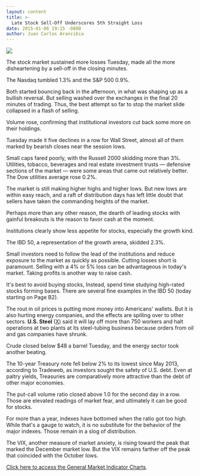 ```yaml
---
layout: content
title: >-
  Late Stock Sell-Off Underscores 5th Straight Loss
date: 2015-01-06 19:15 -0800
author: Juan Carlos Arancibia
---
```






![](https://www.investors.com/wp-content/uploads/ibd-migrated-images/MPv_150107_635561539224042903.png)










The stock market sustained more losses Tuesday, made all the more disheartening by a sell-off in the closing minutes.


The Nasdaq tumbled 1.3% and the S&P 500 0.9%.


Both started bouncing back in the afternoon, in what was shaping up as a bullish reversal. But selling washed over the exchanges in the final 20 minutes of trading. Thus, the best attempt so far to stop the market slide collapsed in a flash of selling.


Volume rose, confirming that institutional investors cut back some more on their holdings.


Tuesday made it five declines in a row for Wall Street, almost all of them marked by bearish closes near the session lows.


Small caps fared poorly, with the Russell 2000 skidding more than 3%. Utilities, tobacco, beverages and real estate investment trusts — defensive sections of the market — were some areas that came out relatively better. The Dow utilities average rose 0.2%.


The market is still making higher highs and higher lows. But new lows are within easy reach, and a raft of distribution days has left little doubt that sellers have taken the commanding heights of the market.


Perhaps more than any other reason, the dearth of leading stocks with gainful breakouts is the reason to favor cash at the moment.


Institutions clearly show less appetite for stocks, especially the growth kind.


The IBD 50, a representation of the growth arena, skidded 2.3%.


Small investors need to follow the lead of the institutions and reduce exposure to the market as quickly as possible. Cutting losses short is paramount. Selling with a 4% or 5% loss can be advantageous in today's market. Taking profits is another way to raise cash.


It's best to avoid buying stocks, Instead, spend time studying high-rated stocks forming bases. There are several fine examples in the IBD 50 (today starting on Page B2).


The rout in oil prices is putting more money into Americans' wallets. But it is also hurting energy companies, and the effects are spilling over to other sectors. **U.S. Steel** ([X](https://research.investors.com/quote.aspx?symbol=X)) said it will lay off more than 750 workers and halt operations at two plants at its steel-tubing business because orders from oil and gas companies have shrunk.


Crude closed below $48 a barrel Tuesday, and the energy sector took another beating.


The 10-year Treasury note fell below 2% to its lowest since May 2013, according to Tradeweb, as investors sought the safety of U.S. debt. Even at paltry yields, Treasuries are comparatively more attractive than the debt of other major economies.


The put-call volume ratio closed above 1.0 for the second day in a row. Those are elevated readings of market fear, and ultimately it can be good for stocks.


For more than a year, indexes have bottomed when the ratio got too high. While that's a gauge to watch, it is no substitute for the behavior of the major indexes. Those remain in a slog of distribution.


The VIX, another measure of market anxiety, is rising toward the peak that marked the December market low. But the VIX remains farther off the peak that coincided with the October lows.


[Click here to access the General Market Indicator Charts](https://www.investors.com/pdf/GMI_010715.pdf).




